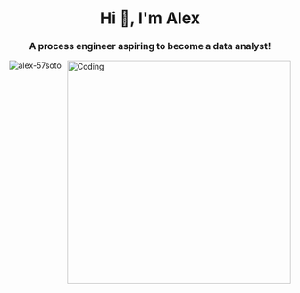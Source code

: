 <h1 align="center">Hi 👋, I'm Alex</h1>
<h3 align="center">A process engineer aspiring to become a data analyst!</h3> 
<img align="right" alt="Coding" width="400" src="https://images.squarespace-cdn.com/content/v1/55ed989ee4b0c7f115ddc924/1541600620919-VEI2IOYGNT2WJXA2W4A0/analytics.gif">

<p align="left"> <img src="https://komarev.com/ghpvc/?username=alex-57soto&label=Profile%20views&color=0e75b6&style=flat" alt="alex-57soto" /> </p>
